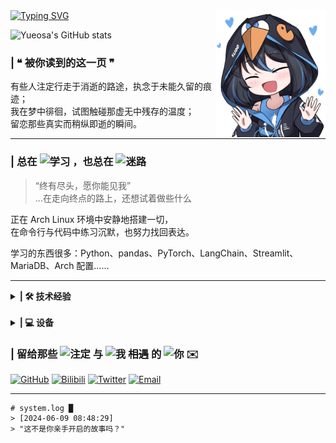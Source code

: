 <a href="#">
  <img src="https://readme-typing-svg.herokuapp.com?font=ZCOOL+XiaoWei&size=26&pause=1000&duration=10000&color=BB5FBF&width=700&lines=Find+Me+...+Your+End+...+My+Origin+...+–+Sakura" alt="Typing SVG" />
</a>

<img align="right" src="https://raw.githubusercontent.com/Yueosa/Yueosa/main/Arch.png" width="35%" style="margin-top:0px; margin-right:0px;" />

![Yueosa's GitHub stats](https://github-readme-stats.vercel.app/api?username=Yueosa&show_icons=true&theme=catppuccin_latte)

### | ❝ 被你读到的这一页 ❞

有些人注定行走于消逝的路途，执念于未能久留的痕迹；  
我在梦中徘徊，试图触碰那虚无中残存的温度；  
留恋那些真实而稍纵即逝的瞬间。

---

### | 总在 ![学习](https://img.shields.io/badge/学习-000000?style=flat-square&labelColor=ffffff&color=000000) ，也总在 ![迷路](https://img.shields.io/badge/迷路-e91e63?style=flat-square&labelColor=ffffff&color=e91e63)
> “终有尽头，愿你能见我”  
...在走向终点的路上，还想试着做些什么  

正在 Arch Linux 环境中安静地搭建一切，  
在命令行与代码中练习沉默，也努力找回表达。  

学习的东西很多：Python、pandas、PyTorch、LangChain、Streamlit、MariaDB、Arch 配置……  

---

<details>
    <summary><strong>| 🛠️ 技术经验</strong></summary>

### | 🧾 Languages

[![My Skills](https://skillicons.dev/icons?i=python,java,matlab&theme=light)](https://skillicons.dev)
[![My Skills](https://skillicons.dev/icons?i=html,css,js,bash,md&theme=light)](https://skillicons.dev)

### | 🔧 Frameworks & Tools
[![My Skills](https://skillicons.dev/icons?i=flask,vscode,pycharm,vim,git&theme=light)](https://skillicons.dev)

<img src="https://img.shields.io/badge/Anaconda-44A833?style=flat&logo=anaconda&logoColor=white" alt="Anaconda" height="28" />

### | 📚 Libraries & Packages
[![My Skills](https://skillicons.dev/icons?i=pytorch,opencv,selenium&theme=light)](https://skillicons.dev)

<img src="https://img.shields.io/badge/pandas-150458?style=flat&logo=pandas&logoColor=white" height="28" /> <img src="https://img.shields.io/badge/numpy-013243?style=flat&logo=numpy&logoColor=white" height="28" />

### | 🖼️ Web & Deployment
[![My Skills](https://skillicons.dev/icons?i=nginx,vue&theme=light)](https://skillicons.dev)

### | ☁️ Environment & Systems
[![My Skills](https://skillicons.dev/icons?i=arch,linux,windows&theme=light)](https://skillicons.dev)

### | 💾 Databases & Services
[![My Skills](https://skillicons.dev/icons?i=github,mysql,sqlite&theme=light)](https://skillicons.dev)

</details>

<br>
<details>
    <summary><strong>| 💻 设备</strong></summary>

[![Intel](https://img.shields.io/badge/Intel_Core_i5--12450H-0071C5?style=flat-square&logo=intel&logoColor=white)](https://www.intel.com) [![NVIDIA](https://img.shields.io/badge/RTX_4060_Laptop-76B900?style=flat-square&logo=nvidia&logoColor=white)](https://www.nvidia.com) [![RAM](https://img.shields.io/badge/16GB-RAM-555555?style=flat-square&logo=gnubash&logoColor=white)]()

### | 🧠 开发环境

[![Arch](https://img.shields.io/badge/Arch_Linux-1793D1?style=flat-square&logo=archlinux&logoColor=white)](https://archlinux.org) [![KDE](https://img.shields.io/badge/KDE_Plasma-1D99F3?style=flat-square&logo=kde&logoColor=white)](https://kde.org/plasma-desktop/) [![VMware](https://img.shields.io/badge/VMware-607078?style=flat-square&logo=vmware&logoColor=white)](https://www.vmware.com)

---

### | 🎮 日常游戏系统

[![Windows 11](https://img.shields.io/badge/Windows_11-0078D6?style=flat-square&logo=windows11&logoColor=white)](https://www.microsoft.com/windows) [![Steam](https://img.shields.io/badge/Steam-000000?style=flat-square&logo=steam&logoColor=white)](https://store.steampowered.com)

喜欢在静谧中深入一段旅程，  

![Monster Hunter](https://img.shields.io/badge/怪物猎人_世界%20%26%20荒野-5c5c5c?style=flat-square&logo=capcom&logoColor=white) ![Hollow Knight](https://img.shields.io/badge/空洞骑士-1E1E1E?style=flat-square&logo=ghost&logoColor=white) ![Ori](https://img.shields.io/badge/Ori%20Series-6C4EC6?style=flat-square&logo=xbox&logoColor=white) ![Stellaris](https://img.shields.io/badge/群星-000000?style=flat-square&logo=paradoxinteractive&logoColor=white) ![Terraria](https://img.shields.io/badge/Terraria-5DA85D?style=flat-square&logo=treehouse&logoColor=white) ![PCL2 Minecraft](https://img.shields.io/badge/PCL2_Minecraft-009688?style=flat-square&logo=minecraft&logoColor=white)

也会偶尔陷进某段温柔而疯狂的故事——

![Galgame](https://img.shields.io/badge/Galgame%20Lover-EC407A?style=flat-square&logo=visualstudiocode&logoColor=white) ![近月少女的礼仪](https://img.shields.io/badge/近月少女的礼仪-FC8EAC?style=flat-square&logoColor=white) ![死馆](https://img.shields.io/badge/死馆-3E3A39?style=flat-square&logoColor=white)

---

### | 📘 学习系统

[![Windows 10](https://img.shields.io/badge/Windows_10-0078D6?style=flat-square&logo=windows&logoColor=white)](https://www.microsoft.com/windows) [![VMware](https://img.shields.io/badge/VMware-607078?style=flat-square&logo=vmware&logoColor=white)](https://www.vmware.com)
[![MySQL](https://img.shields.io/badge/MySQL-4479A1?style=flat-square&logo=mysql&logoColor=white)](https://www.mysql.com) [![eNSP](https://img.shields.io/badge/eNSP-Huawei-CA1616?style=flat-square&logo=huawei&logoColor=white)](https://support.huawei.com/enterprise/zh/ensp-pid-9017383)

---

### 📱 移动设备 & 外设

[![OPPO Reno ACE](https://img.shields.io/badge/OPPO_Reno_ACE-009688?style=flat-square&logo=oppo&logoColor=white)](https://www.oppo.com) [![OnePlus Pad](https://img.shields.io/badge/OnePlus_Pad-EB0029?style=flat-square&logo=oneplus&logoColor=white)](https://www.oneplus.com) [![Edifier WNB820](https://img.shields.io/badge/Edifier_WNB820-000000?style=flat-square&logo=edifier&logoColor=white)](https://www.edifier.com)

</details>

### | 留给那些 ![注定](https://img.shields.io/badge/注定-2c2c2c?style=flat-square&labelColor=2c2c2c&color=9e9e9e) 与 ![我](https://img.shields.io/badge/我-000000?style=flat-square&labelColor=ffffff&color=000000) ~~相遇~~ 的 ![你](https://img.shields.io/badge/你-e91e63?style=flat-square&labelColor=ffffff&color=e91e63) ✉️


[![GitHub](https://img.shields.io/badge/@Yueosa-181717.svg?style=for-the-badge&logo=GitHub)](https://github.com/Yueosa) [![Bilibili](https://img.shields.io/badge/The--Herta-FB7299.svg?style=for-the-badge&logo=Bilibili&logoColor=white)](https://space.bilibili.com/433677987) [![Twitter](https://img.shields.io/badge/@Yosa04942475621-1DA1F2.svg?style=for-the-badge&logo=Twitter&logoColor=white)](https://x.com/Yosa04942475621) [![Email](https://img.shields.io/badge/Email-me-0078D4?style=for-the-badge&logo=Gmail&logoColor=white)](mailto:yichegnxin7@gmail.com)

---

```
# system.log █
> [2024-06-09 08:48:29]  
> "这不是你亲手开启的故事吗？"
```
